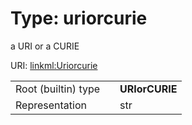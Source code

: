 
# Type: uriorcurie

a URI or a CURIE

URI: [linkml:Uriorcurie](https://w3id.org/linkml/Uriorcurie)

|  |  |  |
| --- | --- | --- |
| Root (builtin) type | | **URIorCURIE** |
| Representation | | str |
